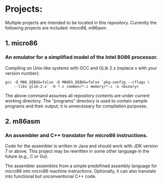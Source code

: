 # Projects:

Multiple projects are intended to be located in this repository. Currently the
following projects are included: micro86, m86asm.

## 1. **micro86**

### An emulator for a simplified model of the Intel 8086 processor.


Compiling on Unix-like systems with GCC and GLib 2.x (replace x with
your version number):

```
gcc -D M86_DEBUG=false -D M86DS_DEBUG=false `pkg-config --cflags \
    --libs glib-2.x` -O *.c common/*.c memory/*.c -o <binary>
```

The above command assumes all repository contents are under current working
directory. The "programs" directory is used to contain sample programs and their
output; it is unnecessary for compilation purposes.

## 2. **m86asm**

### An assembler and C++ translator for micro86 instructions.

Code for the assembler is written in Java and should work with JDK version 7 or
above. This project may be rewritten in some other language in the future (e.g.,
C or Go).

The assembler assembles from a simple predefined assembly language for micro86
into micro86 machine instructions. Optionally, it can also translate into
functional but unconventional C++ code.
